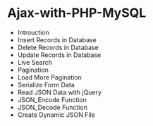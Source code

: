 # Ajax-with-PHP-MySQL
  - Introuction
  - Insert Records in Database
  - Delete Records in Database
  - Update Records in Database
  - Live Search
  - Pagination
  - Load More Pagination
  - Serialize Form Data
  - Read JSON Data with jQuery
  - JSON_Encode Function
  - JSON_Decode Function
  - Create Dynamic JSON File
